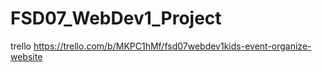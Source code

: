 # FSD07_WebDev1_Project


trello
https://trello.com/b/MKPC1hMf/fsd07webdev1kids-event-organize-website

